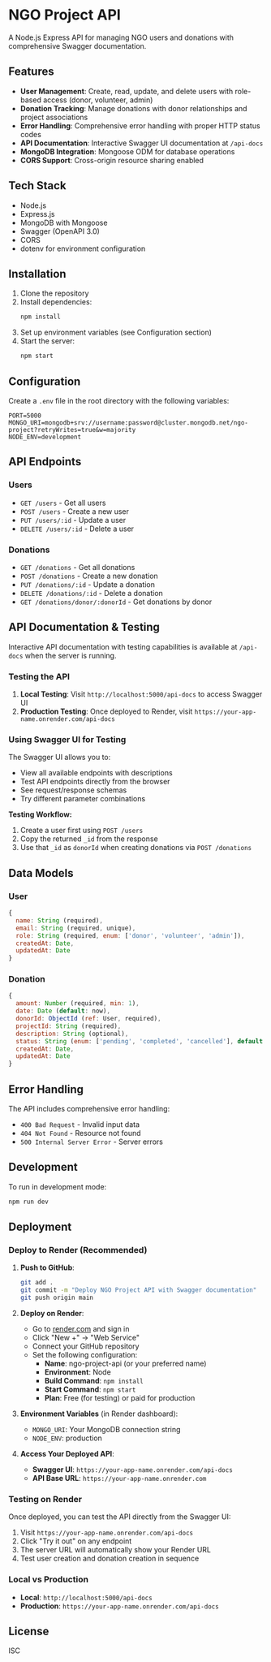 # NGO Project API

A Node.js Express API for managing NGO users and donations with comprehensive Swagger documentation.

## Features

- **User Management**: Create, read, update, and delete users with role-based access (donor, volunteer, admin)
- **Donation Tracking**: Manage donations with donor relationships and project associations
- **Error Handling**: Comprehensive error handling with proper HTTP status codes
- **API Documentation**: Interactive Swagger UI documentation at `/api-docs`
- **MongoDB Integration**: Mongoose ODM for database operations
- **CORS Support**: Cross-origin resource sharing enabled

## Tech Stack

- Node.js
- Express.js
- MongoDB with Mongoose
- Swagger (OpenAPI 3.0)
- CORS
- dotenv for environment configuration

## Installation

1. Clone the repository
2. Install dependencies:
   ```bash
   npm install
   ```
3. Set up environment variables (see Configuration section)
4. Start the server:
   ```bash
   npm start
   ```

## Configuration

Create a `.env` file in the root directory with the following variables:

```env
PORT=5000
MONGO_URI=mongodb+srv://username:password@cluster.mongodb.net/ngo-project?retryWrites=true&w=majority
NODE_ENV=development
```

## API Endpoints

### Users
- `GET /users` - Get all users
- `POST /users` - Create a new user
- `PUT /users/:id` - Update a user
- `DELETE /users/:id` - Delete a user

### Donations
- `GET /donations` - Get all donations
- `POST /donations` - Create a new donation
- `PUT /donations/:id` - Update a donation
- `DELETE /donations/:id` - Delete a donation
- `GET /donations/donor/:donorId` - Get donations by donor

## API Documentation & Testing

Interactive API documentation with testing capabilities is available at `/api-docs` when the server is running.

### Testing the API

1. **Local Testing**: Visit `http://localhost:5000/api-docs` to access Swagger UI
2. **Production Testing**: Once deployed to Render, visit `https://your-app-name.onrender.com/api-docs`

### Using Swagger UI for Testing

The Swagger UI allows you to:
- View all available endpoints with descriptions
- Test API endpoints directly from the browser
- See request/response schemas
- Try different parameter combinations

**Testing Workflow:**
1. Create a user first using `POST /users`
2. Copy the returned `_id` from the response
3. Use that `_id` as `donorId` when creating donations via `POST /donations`

## Data Models

### User
```javascript
{
  name: String (required),
  email: String (required, unique),
  role: String (required, enum: ['donor', 'volunteer', 'admin']),
  createdAt: Date,
  updatedAt: Date
}
```

### Donation
```javascript
{
  amount: Number (required, min: 1),
  date: Date (default: now),
  donorId: ObjectId (ref: User, required),
  projectId: String (required),
  description: String (optional),
  status: String (enum: ['pending', 'completed', 'cancelled'], default: 'pending'),
  createdAt: Date,
  updatedAt: Date
}
```

## Error Handling

The API includes comprehensive error handling:

- `400 Bad Request` - Invalid input data
- `404 Not Found` - Resource not found
- `500 Internal Server Error` - Server errors

## Development

To run in development mode:
```bash
npm run dev
```

## Deployment

### Deploy to Render (Recommended)

1. **Push to GitHub**:
   ```bash
   git add .
   git commit -m "Deploy NGO Project API with Swagger documentation"
   git push origin main
   ```

2. **Deploy on Render**:
   - Go to [render.com](https://render.com) and sign in
   - Click "New +" → "Web Service"
   - Connect your GitHub repository
   - Set the following configuration:
     - **Name**: ngo-project-api (or your preferred name)
     - **Environment**: Node
     - **Build Command**: `npm install`
     - **Start Command**: `npm start`
     - **Plan**: Free (for testing) or paid for production

3. **Environment Variables** (in Render dashboard):
   - `MONGO_URI`: Your MongoDB connection string
   - `NODE_ENV`: production

4. **Access Your Deployed API**:
   - **Swagger UI**: `https://your-app-name.onrender.com/api-docs`
   - **API Base URL**: `https://your-app-name.onrender.com`

### Testing on Render

Once deployed, you can test the API directly from the Swagger UI:

1. Visit `https://your-app-name.onrender.com/api-docs`
2. Click "Try it out" on any endpoint
3. The server URL will automatically show your Render URL
4. Test user creation and donation creation in sequence

### Local vs Production

- **Local**: `http://localhost:5000/api-docs`
- **Production**: `https://your-app-name.onrender.com/api-docs`

## License

ISC